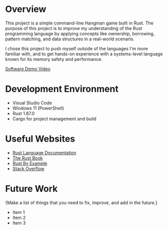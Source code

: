 # Overview

This project is a simple command-line Hangman game built in Rust. The purpose of this project is to improve my understanding of the Rust programming language by applying concepts like ownership, borrowing, pattern matching, and data structures in a real-world scenario.

I chose this project to push myself outside of the languages I'm more familiar with, and to get hands-on experience with a systems-level language known for its memory safety and performance.

[Software Demo Video](http://youtube.link.goes.here)

# Development Environment

- Visual Studio Code
- Windows 11 (PowerShell)
- Rust 1.87.0
- Cargo for project management and build

# Useful Websites

- [Rust Language Documentation](https://doc.rust-lang.org/)
- [The Rust Book](https://doc.rust-lang.org/book/)
- [Rust By Example](https://doc.rust-lang.org/rust-by-example/)
- [Stack Overflow](https://stackoverflow.com/)

# Future Work

{Make a list of things that you need to fix, improve, and add in the future.}

- Item 1
- Item 2
- Item 3